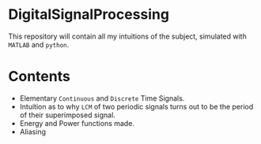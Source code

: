 # DigitalSignalProcessing
This repository will contain all my intuitions of the subject, simulated with `MATLAB` and `python`.

# Contents
* Elementary `Continuous` and `Discrete` Time Signals.
* Intuition as to why `LCM` of two periodic signals turns out to be the period of their superimposed signal.
* Energy and Power functions made.
* Aliasing
